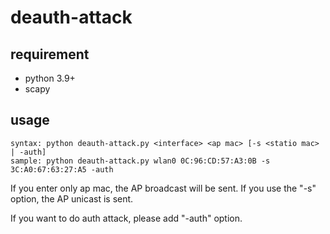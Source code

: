 # deauth-attack

## requirement
- python 3.9+
- scapy

## usage
```
syntax: python deauth-attack.py <interface> <ap mac> [-s <statio mac> | -auth]
sample: python deauth-attack.py wlan0 0C:96:CD:57:A3:0B -s 3C:A0:67:63:27:A5 -auth
```

If you enter only ap mac, the AP broadcast will be sent.
If you use the "-s" option, the AP unicast is sent.

If you want to do auth attack, please add "-auth" option.
